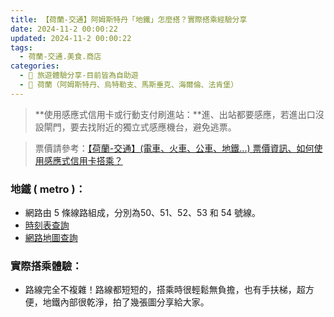 ```yaml
---
title: 【荷蘭-交通】阿姆斯特丹「地鐵」怎麼搭？實際搭乘經驗分享
date: 2024-11-2 00:00:22
updated: 2024-11-2 00:00:22
tags:
  - 荷蘭-交通.美食.商店
categories: 
  - 🌴 旅遊體驗分享-目前皆為自助遊
  - 🥥 荷蘭（阿姆斯特丹、烏特勒支、馬斯垂克、海爾倫、法肯堡）
---
```

> **使用感應式信用卡或行動支付刷進站：**進、出站都要感應，若進出口沒設閘門，要去找附近的獨立式感應機台，避免逃票。

> 票價請參考：[【荷蘭-交通】(電車、火車、公車、地鐵...) 票價資訊、如何使用感應式信用卡搭乘？](https://taoudjiji.github.io/blog/nethland/N-trans%20and%20food/N-trans%20tickets/?highlight=%E7%A5%A8%E5%83%B9)

<!-- more -->

### 地鐵 ( metro )：
+ 網路由 5 條線路組成，分別為50、51、52、53 和 54 號線。 
+ [時刻表查詢](https://www.gvb.nl/en/travel-information/stops-and-timetable)
+ [網路地圖查詢](https://www.gvb.nl/en/gvb-maps)

### 實際搭乘體驗：
+ 路線完全不複雜！路線都短短的，搭乘時很輕鬆無負擔，也有手扶梯，超方便，地鐵內部很乾淨，拍了幾張圖分享給大家。

